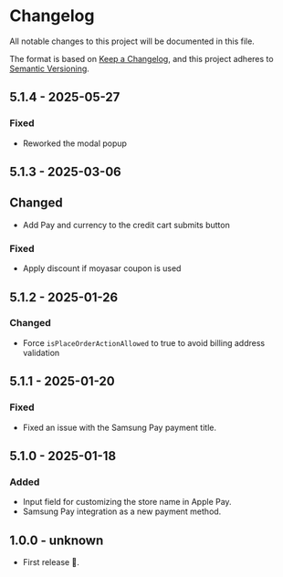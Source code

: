 # Changelog

All notable changes to this project will be documented in this file.

The format is based on [Keep a Changelog](https://keepachangelog.com/en/1.1.0/), 
and this project adheres to [Semantic Versioning](https://semver.org/spec/v2.0.0.html).

## 5.1.4 - 2025-05-27

### Fixed
- Reworked the modal popup

## 5.1.3 - 2025-03-06

## Changed
- Add Pay and currency to the credit cart submits button

### Fixed
- Apply discount if moyasar coupon is used

## 5.1.2 - 2025-01-26
### Changed
-  Force ```isPlaceOrderActionAllowed``` to true to avoid billing address validation


## 5.1.1 - 2025-01-20
### Fixed
- Fixed an issue with the Samsung Pay payment title.

## 5.1.0 - 2025-01-18
### Added
- Input field for customizing the store name in Apple Pay.
- Samsung Pay integration as a new payment method.


## 1.0.0 - unknown

- First release 🎉.
